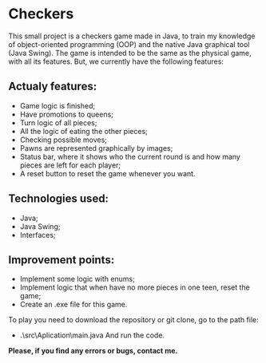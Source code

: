 # Checkers

This small project is a checkers game made in Java, to train my knowledge of object-oriented programming (OOP) and the native Java graphical tool (Java Swing). The game is intended to be the same as the physical game, with all its features. But, we currently have the following features:

## Actualy features:
  - Game logic is finished;
  - Have promotions to queens;
  - Turn logic of all pieces;
  - All the logic of eating the other pieces;
  - Checking possible moves;
  - Pawns are represented graphically by images;
  - Status bar, where it shows who the current round is and how many pieces are left for each player;
  - A reset button to reset the game whenever you want.

## Technologies used:
  - Java;
  - Java Swing;
  - Interfaces;

## Improvement points:
  - Implement some logic with enums;
  - Implement logic that when have no more pieces in one teen, reset the game;
  - Create an .exe file for this game.

To play you need to download the repository or git clone, go to the path file:
  - .\src\Aplication\main.java
And run the code.

**Please, if you find any errors or bugs, contact me.**
